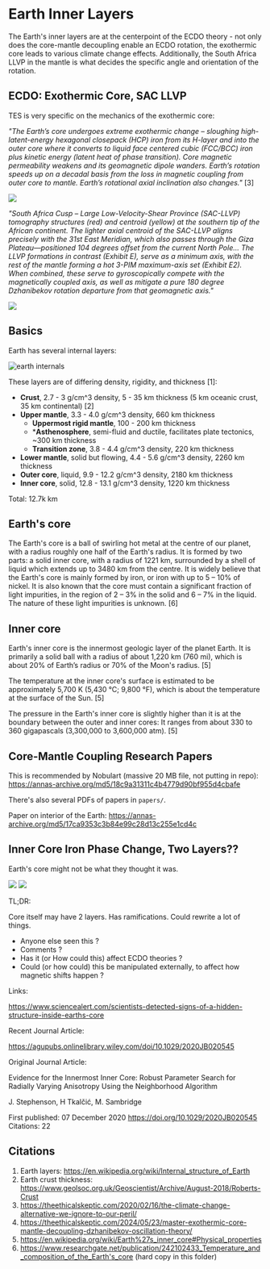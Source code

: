 # Earth Inner Layers

The Earth's inner layers are at the centerpoint of the ECDO theory - not only does the core-mantle decoupling enable an ECDO rotation, the exothermic core leads to various climate change effects. Additionally, the South Africa LLVP in the mantle is what decides the specific angle and orientation of the rotation.

## ECDO: Exothermic Core, SAC LLVP

TES is very specific on the mechanics of the exothermic core:

*"The Earth’s core undergoes extreme exothermic change – sloughing high-latent-energy hexagonal closepack (HCP) iron from its H-layer and into the outer core where it converts to liquid face centered cubic (FCC/BCC) iron plus kinetic energy (latent heat of phase transition). Core magnetic permeability weakens and its geomagnetic dipole wanders. Earth’s rotation speeds up on a decadal basis from the loss in magnetic coupling from outer core to mantle. Earth’s rotational axial inclination also changes."* [3]

![](img/tes.webp)

*"South Africa Cusp – Large Low-Velocity-Shear Province (SAC-LLVP) tomography structures (red) and centroid (yellow) at the southern tip of the African continent. The lighter axial centroid of the SAC-LLVP aligns precisely with the 31st East Meridian, which also passes through the Giza Plateau—positioned 104 degrees offset from the current North Pole... The LLVP formations in contrast (Exhibit E), serve as a minimum axis, with the rest of the mantle forming a hot 3-PIM maximum-axis set (Exhibit E2). When combined, these serve to gyroscopically compete with the magnetically coupled axis, as well as mitigate a pure 180 degree Dzhanibekov rotation departure from that geomagnetic axis."*

![](../dzhanibekov/img/llvp.webp)

## Basics

Earth has several internal layers:

![earth internals](img/earth-internals.png "earth internals")

These layers are of differing density, rigidity, and thickness [1]:
- **Crust**, 2.7 - 3 g/cm^3 density, 5 - 35 km thickness (5 km oceanic crust, 35 km continental) [2]
- **Upper mantle**, 3.3 - 4.0 g/cm^3 density, 660 km thickness
	- **Uppermost rigid mantle**, 100 - 200 km thickness
	- ***Asthenosphere**, semi-fluid and ductile, facilitates plate tectonics, ~300 km thickness
	- **Transition zone**, 3.8 - 4.4 g/cm^3 density, 220 km thickness
- **Lower mantle**, solid but flowing, 4.4 - 5.6 g/cm^3 density, 2260 km thickness
- **Outer core**, liquid, 9.9 - 12.2 g/cm^3 density, 2180 km thickness
- **Inner core**, solid, 12.8 - 13.1 g/cm^3 density, 1220 km thickness

Total: 12.7k km

## Earth's core

The Earth's core is a ball of swirling hot metal at the centre of our planet, with a radius roughly one half of the Earth's radius. It is formed by two parts: a solid inner core, with a radius of 1221 km, surrounded by a shell of liquid which extends up to 3480 km from the centre. It is widely believe that the Earth's core is mainly formed by iron, or iron with up to 5 – 10% of nickel. It is also known that the core must contain a significant fraction of light impurities, in the region of 2 – 3% in the solid and 6 – 7% in the liquid. The nature of these light impurities is unknown. [6]

## Inner core

Earth's inner core is the innermost geologic layer of the planet Earth. It is primarily a solid ball with a radius of about 1,220 km (760 mi), which is about 20% of Earth’s radius or 70% of the Moon's radius. [5]

The temperature at the inner core's surface is estimated to be approximately 5,700 K (5,430 °C; 9,800 °F), which is about the temperature at the surface of the Sun. [5]

The pressure in the Earth's inner core is slightly higher than it is at the boundary between the outer and inner cores: It ranges from about 330 to 360 gigapascals (3,300,000 to 3,600,000 atm). [5]

## Core-Mantle Coupling Research Papers

This is recommended by Nobulart (massive 20 MB file, not putting in repo): https://annas-archive.org/md5/18c9a31311c4b4779d90bf955d4cbafe

There's also several PDFs of papers in `papers/`.

Paper on interior of the Earth: https://annas-archive.org/md5/17ca9353c3b84e99c28d13c255e1cd4c

## Inner Core Iron Phase Change, Two Layers??

Earth's core might not be what they thought it was. 

![](img/core-phase-change.jpg)
![](img/core2layers.jpg)

TL;DR:

Core itself may have 2 layers.
Has ramifications.
Could rewrite a lot of things.

- Anyone else seen this ? 
- Comments ?
- Has it (or How could this) affect ECDO theories ?
- Could (or how could) this be manipulated externally, to affect how magnetic shifts happen ?

Links:

https://www.sciencealert.com/scientists-detected-signs-of-a-hidden-structure-inside-earths-core

Recent Journal Article:

https://agupubs.onlinelibrary.wiley.com/doi/10.1029/2020JB020545

Original Journal Article:

Evidence for the Innermost Inner Core: Robust Parameter Search for Radially Varying Anisotropy Using the Neighborhood Algorithm

J. Stephenson, H Tkalčić, M. Sambridge

First published:
07 December 2020
https://doi.org/10.1029/2020JB020545
Citations: 22

## Citations

1. Earth layers: https://en.wikipedia.org/wiki/Internal_structure_of_Earth
2. Earth crust thickness: https://www.geolsoc.org.uk/Geoscientist/Archive/August-2018/Roberts-Crust
3. https://theethicalskeptic.com/2020/02/16/the-climate-change-alternative-we-ignore-to-our-peril/
4. https://theethicalskeptic.com/2024/05/23/master-exothermic-core-mantle-decoupling-dzhanibekov-oscillation-theory/
5. https://en.wikipedia.org/wiki/Earth%27s_inner_core#Physical_properties
6. https://www.researchgate.net/publication/242102433_Temperature_and_composition_of_the_Earth's_core (hard copy in this folder)